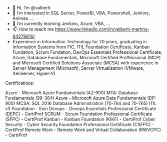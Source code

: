 - 👋 Hi, I’m @valberti
- 👀 I’m interested in SQL Server, PowerBI, VBA, Powershell, Jenkins, Animes ...
- 🌱 I’m currently learning Jenkins, Azure, VBA, ...
- 📫 How to reach me https://www.linkedin.com/in/valberti-martins-94279816/
- Experience in Information Technology for 20 years, graduating in Information Systems from FIC, ITIL Foundation Certificate, Kanban Fundation, Scrum Fundation, DevOps Essentials Professional Certificate, Azure, Database Fundamentals, Microsoft Certified Proffessional (MCP) and Microsoft Certified Solutions Associate (MCSA) with experience in Server Management (Microsoft), Server Virtualization (VMware, XenServer, Hyper-V).

Certifications:

Azure - Microsoft Azure Fundamentals (AZ-900)
MTA: Database Fundamentals (98-364)
Azure - Microsoft Azure Data Fundamentals (DP-900)
MCSA: SQL 2016 Database Administration (70-764 and 70-765)
ITIL v3 Foundation - Exin
Devops - Devops Essentials Professional Certificate (DEPC) - CertiProf
SCRUM - Scrum Foundation Professional Certificate (SFPC) - CertiProf
Kanban - Kanban Foundation (KIKF) - CertiProf
Cyber Security - Cyber Security Foundation Professional Certificate (CSFPC) - CertiProf
Remote Work - Remote Work and Virtual Collaboration (RWVCPC) - CertiProf

<!---
valberti/valberti is a ✨ special ✨ repository because its `README.md` (this file) appears on your GitHub profile.
You can click the Preview link to take a look at your changes.
- 💞️ I’m looking to collaborate on ...

--->
